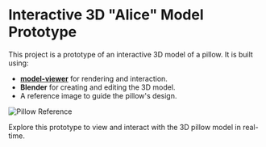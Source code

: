 # Interactive 3D "Alice" Model Prototype

This project is a prototype of an interactive 3D model of a pillow. It is built using:

- **[model-viewer](https://modelviewer.dev/)** for rendering and interaction.
- **Blender** for creating and editing the 3D model.
- A reference image to guide the pillow's design.

![Pillow Reference](.public/assets/alice_10.jpg)

Explore this prototype to view and interact with the 3D pillow model in real-time.
